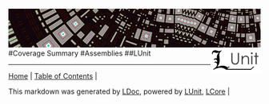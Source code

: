 ![](LUnit/Content/LUnit-banner-small.png "")
[<img align="right" src="LUnit/Content/LUnit-logo-small.png">](README.md)
#Coverage Summary
#Assemblies
##LUnit

---

[Home](README.md) | [Table of Contents](TableOfContents.md) | 


This markdown was generated by [LDoc](https://github.com/CodeSingularity/LDoc), powered by [LUnit](https://github.com/CodeSingularity/LUnit), [LCore](https://github.com/CodeSingularity/LCore) | 

